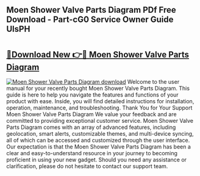 ## Moen Shower Valve Parts Diagram PDf Free Download - Part-cG0 Service Owner Guide UlsPH

# <h2><a href="http://dflqbq.blite.top/?on=Moen+Shower+Valve+Parts+Diagram">🔗Download New 👉🔴 Moen Shower Valve Parts Diagram</a></h2>

[![Moen Shower Valve Parts Diagram download](https://i.imgur.com/lujVjoI.png)](http://dflqbq.blite.top/?on=Moen+Shower+Valve+Parts+Diagram)
Welcome to the user manual for your recently bought Moen Shower Valve Parts Diagram. This guide is here to help you navigate the features and functions of your product with ease. Inside, you will find detailed instructions for installation, operation, maintenance, and troubleshooting. Thank You for Your Support Moen Shower Valve Parts Diagram We value your feedback and are committed to providing exceptional customer service. Moen Shower Valve Parts Diagram comes with an array of advanced features, including geolocation, smart alerts, customizable themes, and multi-device syncing, all of which can be accessed and customized through the user interface. Our expectation is that the Moen Shower Valve Parts Diagram has been a clear and easy-to-understand resource in your journey to becoming proficient in using your new gadget. Should you need any assistance or clarification, please do not hesitate to contact our support team.
